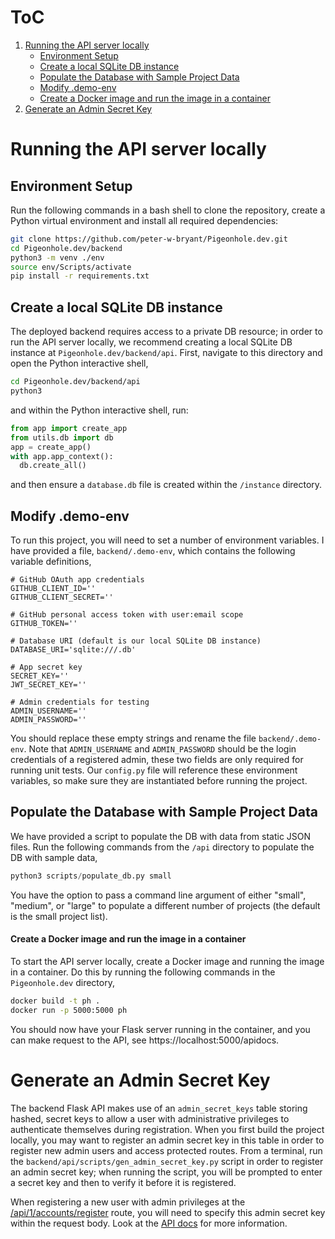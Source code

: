 # ToC
1. 	[Running the API server locally](#Running-the-API-server-locally)
	- [Environment Setup](#environment-setup)
	- [Create a local SQLite DB instance](#Create-a-local-SQLite-DB-instance)
	- [Populate the Database with Sample Project Data](#Populate-the-Database-with-Sample-Project-Data)
	- [Modify .demo-env](#Modify-demo-env) 
	- [Create a Docker image and run the image in a container](#Create-a-Docker-image-and-run-the-image-in-a-container)
2. [Generate an Admin Secret Key](#Generate-an-Admin-Secret-Key)

# Running the API server locally

## Environment Setup
Run the following commands in a bash shell to clone the repository, create a Python virtual environment and install all required dependencies:
```bash
git clone https://github.com/peter-w-bryant/Pigeonhole.dev.git
cd Pigeonhole.dev/backend
python3 -m venv ./env
source env/Scripts/activate
pip install -r requirements.txt
```
## Create a local SQLite DB instance
The deployed backend requires access to a private DB resource; in order to run the API server locally, we recommend creating a local SQLite DB instance at ```Pigeonhole.dev/backend/api```. First, navigate to this directory and open the Python interactive shell,
```bash
cd Pigeonhole.dev/backend/api
python3
```
and within the Python interactive shell, run:
```python
from app import create_app
from utils.db import db
app = create_app()
with app.app_context():
  db.create_all()
```
and then ensure a `database.db` file is created within the `/instance` directory.
## Modify .demo-env
To run this project, you will need to set a number of environment variables. I have provided a file, ```backend/.demo-env```, which contains the following variable definitions,
```
# GitHub OAuth app credentials
GITHUB_CLIENT_ID=''
GITHUB_CLIENT_SECRET=''

# GitHub personal access token with user:email scope
GITHUB_TOKEN=''

# Database URI (default is our local SQLite DB instance)
DATABASE_URI='sqlite:///.db'

# App secret key
SECRET_KEY=''
JWT_SECRET_KEY=''

# Admin credentials for testing
ADMIN_USERNAME=''
ADMIN_PASSWORD=''
```

You should replace these empty strings and rename the file `backend/.demo-env`. Note that `ADMIN_USERNAME` and `ADMIN_PASSWORD` should be the login credentials of a registered admin, these two fields are only required for running unit tests. Our `config.py` file will reference these environment variables, so make sure they are instantiated before running the project.
## Populate the Database with Sample Project Data
We have provided a script to populate the DB with data from static JSON files. Run the following commands from the ```/api``` directory to populate the DB with sample data,

```python
python3 scripts/populate_db.py small
```
You have the option to pass a command line argument of either "small", "medium",  or "large" to populate a different number of projects (the default is the small project list).
#### Create a Docker image and run the image in a container
To start the API server locally, create a Docker image and running the image in a container. Do this by running the following commands in the `Pigeonhole.dev` directory,

```bash
docker build -t ph .
docker run -p 5000:5000 ph
```
You should now have your Flask server running in the container, and you can make request to the API, see https://localhost:5000/apidocs.

# Generate an Admin Secret Key
The backend Flask API makes use of an `admin_secret_keys` table storing hashed, secret keys to allow a user with administrative privileges to authenticate themselves during registration. When you first build the project locally, you may want to register an admin secret key in this table in order to register new admin users and access protected routes.  From a terminal, run the `backend/api/scripts/gen_admin_secret_key.py` script in order to register an admin secret key; when running the script, you will be prompted to enter a secret key and then to verify it before it is registered.

When registering a new user with admin privileges at the [/api/1/accounts/register](https://app.swaggerhub.com/apis/peter-w-bryant/pigeonhole_api/0.0.1#/Accounts/post_api_1_accounts_register) route, you will need to specify this admin secret key within the request body. Look at the [API docs](https://app.swaggerhub.com/apis/peter-w-bryant/pigeonhole_api) for more information.
